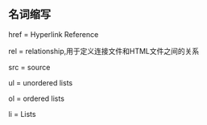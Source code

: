 ## 名词缩写

href = Hyperlink Reference

rel = relationship,用于定义连接文件和HTML文件之间的关系

src = source

ul = unordered lists

ol = ordered lists

li = Lists
